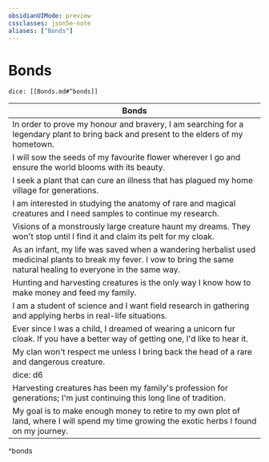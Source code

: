 ```yaml
---
obsidianUIMode: preview
cssclasses: json5e-note
aliases: ["Bonds"]
---
```

# Bonds

`dice: [[Bonds.md#^bonds]]`

| Bonds |
|-------|
| In order to prove my honour and bravery, I am searching for a legendary plant to bring back and present to the elders of my hometown. |
| I will sow the seeds of my favourite flower wherever I go and ensure the world blooms with its beauty. |
| I seek a plant that can cure an illness that has plagued my home village for generations. |
| I am interested in studying the anatomy of rare and magical creatures and I need samples to continue my research. |
| Visions of a monstrously large creature haunt my dreams. They won't stop until I find it and claim its pelt for my cloak. |
| As an infant, my life was saved when a wandering herbalist used medicinal plants to break my fever. I vow to bring the same natural healing to everyone in the same way. |
| Hunting and harvesting creatures is the only way I know how to make money and feed my family. |
| I am a student of science and I want field research in gathering and applying herbs in real-life situations. |
| Ever since I was a child, I dreamed of wearing a unicorn fur cloak. If you have a better way of getting one, I'd like to hear it. |
| My clan won't respect me unless I bring back the head of a rare and dangerous creature. |
| dice: d6 | Bond |
| Harvesting creatures has been my family's profession for generations; I'm just continuing this long line of tradition. |
| My goal is to make enough money to retire to my own plot of land, where I will spend my time growing the exotic herbs I found on my journey. |
^bonds